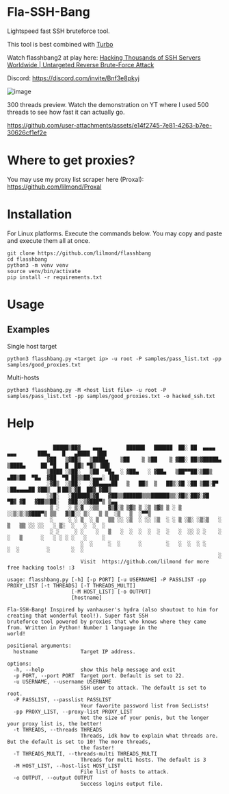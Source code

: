 # Fla-SSH-Bang
Lightspeed fast SSH bruteforce tool.

This tool is best combined with [Turbo](https://github.com/lilmond/Turbo)

Watch flasshbang2 at play here: [Hacking Thousands of SSH Servers Worldwide | Untargeted Reverse Brute-Force Attack](https://www.youtube.com/watch?v=ABVO17C8G64)

Discord: https://discord.com/invite/Bnf3e8pkyj

![image](https://github.com/user-attachments/assets/a62ef38e-06c8-4b41-8a0e-dcfd0739e2a5)

300 threads preview. Watch the demonstration on YT where I used 500 threads to see how fast it can actually go.

https://github.com/user-attachments/assets/e14f2745-7e81-4263-b7ee-30626cf1ef2e

# Where to get proxies?
You may use my proxy list scraper here (Proxal): https://github.com/lilmond/Proxal

# Installation
For Linux platforms. Execute the commands below. You may copy and paste and execute them all at once.
```
git clone https://github.com/lilmond/flasshbang
cd flasshbang
python3 -m venv venv
source venv/bin/activate
pip install -r requirements.txt
```

# Usage

## Examples
Single host target
```
python3 flasshbang.py <target ip> -u root -P samples/pass_list.txt -pp samples/good_proxies.txt 
```

Multi-hosts
```
python3 flasshbang.py -M <host list file> -u root -P samples/pass_list.txt -pp samples/good_proxies.txt -o hacked_ssh.txt 
```

# Help
```

               █████▒██▓    ▄▄▄        ██████   ██████  ██░ ██  ▄▄▄▄    ▄▄▄       ███▄    █   ▄████  ▐██▌
             ▓██   ▒▓██▒   ▒████▄    ▒██    ▒ ▒██    ▒ ▓██░ ██▒▓█████▄ ▒████▄     ██ ▀█   █  ██▒ ▀█▒ ▐██▌
             ▒████ ░▒██░   ▒██  ▀█▄  ░ ▓██▄   ░ ▓██▄   ▒██▀▀██░▒██▒ ▄██▒██  ▀█▄  ▓██  ▀█ ██▒▒██░▄▄▄░ ▐██▌
             ░▓█▒  ░▒██░   ░██▄▄▄▄██   ▒   ██▒  ▒   ██▒░▓█ ░██ ▒██░█▀  ░██▄▄▄▄██ ▓██▒  ▐▌██▒░▓█  ██▓ ▓██▒
             ░▒█░   ░██████▒▓█   ▓██▒▒██████▒▒▒██████▒▒░▓█▒░██▓░▓█  ▀█▓ ▓█   ▓██▒▒██░   ▓██░░▒▓███▀▒ ▒▄▄
              ▒ ░   ░ ▒░▓  ░▒▒   ▓▒█░▒ ▒▓▒ ▒ ░▒ ▒▓▒ ▒ ░ ▒ ░░▒░▒░▒▓███▀▒ ▒▒   ▓▒█░░ ▒░   ▒ ▒  ░▒   ▒  ░▀▀▒
              ░     ░ ░ ▒  ░ ▒   ▒▒ ░░ ░▒  ░ ░░ ░▒  ░ ░ ▒ ░▒░ ░▒░▒   ░   ▒   ▒▒ ░░ ░░   ░ ▒░  ░   ░  ░  ░
              ░ ░     ░ ░    ░   ▒   ░  ░  ░  ░  ░  ░   ░  ░░ ░ ░    ░   ░   ▒      ░   ░ ░ ░ ░   ░     ░
                        ░  ░     ░  ░      ░        ░   ░  ░  ░ ░            ░  ░         ░       ░  ░
                                                                     ░
                        Visit  https://github.com/lilmond for more free hacking tools! :3

usage: flasshbang.py [-h] [-p PORT] [-u USERNAME] -P PASSLIST -pp PROXY_LIST [-t THREADS] [-T THREADS_MULTI]
                     [-M HOST_LIST] [-o OUTPUT]
                     [hostname]

Fla-SSH-Bang! Inspired by vanhauser's hydra (also shoutout to him for creating that wonderful tool!). Super fast SSH
bruteforce tool powered by proxies that who knows where they came from. Written in Python! Number 1 language in the
world!

positional arguments:
  hostname              Target IP address.

options:
  -h, --help            show this help message and exit
  -p PORT, --port PORT  Target port. Default is set to 22.
  -u USERNAME, --username USERNAME
                        SSH user to attack. The default is set to root.
  -P PASSLIST, --passlist PASSLIST
                        Your favorite password list from SecLists!
  -pp PROXY_LIST, --proxy-list PROXY_LIST
                        Not the size of your penis, but the longer your proxy list is, the better!
  -t THREADS, --threads THREADS
                        Threads, idk how to explain what threads are. But the default is set to 10! The more threads,
                        the faster!
  -T THREADS_MULTI, --threads-multi THREADS_MULTI
                        Threads for multi hosts. The default is 3
  -M HOST_LIST, --host-list HOST_LIST
                        File list of hosts to attack.
  -o OUTPUT, --output OUTPUT
                        Success logins output file.
```
